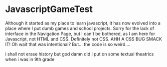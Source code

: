 # JavascriptGameTest

Although it started as my place to learn javascript, it has now evolved into a place where I put dumb games and school projects. Sorry for the lack of interface in the Navigation Page, but I can't be bothered, as I am here for Javascript, not HTML and CSS. Definitely not CSS. AHH A CSS BUG SMACK IT! Oh wait that was intentional? But... the code is so weird....

i shall not erase history but god damn did i put on some textual theatrics when i was in 9th grade
